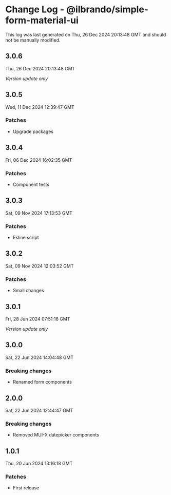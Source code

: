 # Change Log - @ilbrando/simple-form-material-ui

This log was last generated on Thu, 26 Dec 2024 20:13:48 GMT and should not be manually modified.

## 3.0.6
Thu, 26 Dec 2024 20:13:48 GMT

_Version update only_

## 3.0.5
Wed, 11 Dec 2024 12:39:47 GMT

### Patches

- Upgrade packages

## 3.0.4
Fri, 06 Dec 2024 16:02:35 GMT

### Patches

- Component tests

## 3.0.3
Sat, 09 Nov 2024 17:13:53 GMT

### Patches

- Esline script

## 3.0.2
Sat, 09 Nov 2024 12:03:52 GMT

### Patches

- Small changes

## 3.0.1
Fri, 28 Jun 2024 07:51:16 GMT

_Version update only_

## 3.0.0
Sat, 22 Jun 2024 14:04:48 GMT

### Breaking changes

- Renamed form components

## 2.0.0
Sat, 22 Jun 2024 12:44:47 GMT

### Breaking changes

- Removed MUI-X datepicker components

## 1.0.1
Thu, 20 Jun 2024 13:16:18 GMT

### Patches

- First release

